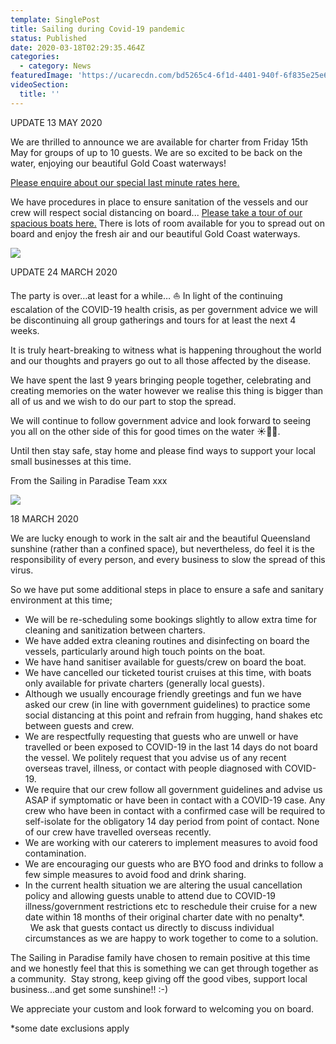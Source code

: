 ```yaml
---
template: SinglePost
title: Sailing during Covid-19 pandemic
status: Published
date: 2020-03-18T02:29:35.464Z
categories:
  - category: News
featuredImage: 'https://ucarecdn.com/bd5265c4-6f1d-4401-940f-6f835e25e6f7/'
videoSection:
  title: ''
---
```

UPDATE 13 MAY 2020

We are thrilled to announce we are available for charter from Friday 15th May for groups of up to 10 guests.    We are so excited to be back on the water, enjoying our beautiful Gold Coast waterways!   

[Please enquire about our special last minute rates here.](/booking-enquiry)

We have procedures in place to ensure sanitation of the vessels and our crew will respect social distancing on board...  [Please take a tour of our spacious boats here.](/our-boats/)    There is lots of room available for you to spread out on board and enjoy the fresh air and our beautiful Gold Coast waterways.  

![](https://ucarecdn.com/6074dbca-9ce6-4fab-8c38-90687abb6f03/-/crop/1080x1082/0,413/-/preview/)

UPDATE 24 MARCH 2020

The party is over…at least for a while… ⛵️ In light of the continuing escalation of the COVID-19 health crisis, as per government advice we will be discontinuing all group gatherings and tours for at least the next 4 weeks. 

It is truly heart-breaking to witness what is happening throughout the world and our thoughts and prayers go out to all those affected by the disease.   

We have spent the last 9 years bringing people together, celebrating and creating memories on the water however we realise this thing is bigger than all of us and we wish to do our part to stop the spread.    

We will continue to follow government advice and look forward to seeing you all on the other side of this for good times on the water ☀️🌴💦. 

Until then stay safe, stay home and please find ways to support your local small businesses at this time. 

From the Sailing in Paradise Team xxx

![](https://ucarecdn.com/be2b0a9d-0485-43e8-a0a0-d14184dd5046/-/crop/1080x588/0,0/-/preview/)

18 MARCH 2020

We are lucky enough to work in the salt air and the beautiful Queensland sunshine (rather than a confined space), but nevertheless, do feel it is the responsibility of every person, and every business to slow the spread of this virus.  

So we have put some additional steps in place to ensure a safe and sanitary environment at this time;

* We will be re-scheduling some bookings slightly to allow extra time for cleaning and sanitization between charters. 
* We have added extra cleaning routines and disinfecting on board the vessels, particularly around high touch points on the boat. 
* We have hand sanitiser available for guests/crew on board the boat.   
* We have cancelled our ticketed tourist cruises at this time, with boats only available for private charters (generally local guests).
* Although we usually encourage friendly greetings and fun we have asked our crew (in line with government guidelines) to practice some social distancing at this point and refrain from hugging, hand shakes etc between guests and crew.
* We are respectfully requesting that guests who are unwell or have travelled or been exposed to COVID-19 in the last 14 days do not board the vessel. We politely request that you advise us of any recent overseas travel, illness, or contact with people diagnosed with COVID-19.  
* We require that our crew follow all government guidelines and advise us ASAP if symptomatic or have been in contact with a COVID-19 case. Any crew who have been in contact with a confirmed case will be required to self-isolate for the obligatory 14 day period from point of contact.   None of our crew have travelled overseas recently. 
* We are working with our caterers to implement measures to avoid food contamination.
* We are encouraging our guests who are BYO food and drinks to follow a few simple measures to avoid food and drink sharing.  
* In the current health situation we are altering the usual cancellation policy and allowing guests unable to attend due to COVID-19 illness/government restrictions etc to reschedule their cruise for a new date within 18 months of their original charter date with no penalty*.    We ask that guests contact us directly to discuss individual circumstances as we are happy to work together to come to a solution.  

The Sailing in Paradise family have chosen to remain positive at this time and we honestly feel that this is something we can get through together as a community.    Stay strong, keep giving off the good vibes, support local business...and get some sunshine!! :-)   

We appreciate your custom and look forward to welcoming you on board.

\*some date exclusions apply
